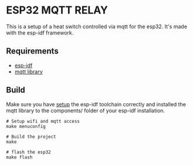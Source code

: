 # ESP32 MQTT RELAY

This is a setup of a heat switch controlled via mqtt for the esp32. It's made with the esp-idf framework.

## Requirements

* [esp-idf](https://docs.espressif.com/projects/esp-idf/en/stable/get-started/index.html)
* [mqtt library](https://github.com/espressif/esp-mqtt)


## Build

Make sure you have [setup](https://docs.espressif.com/projects/esp-idf/en/stable/get-started/#setup-toolchain) the esp-idf toolchain correctly and installed the mqtt library to the components/ folder of your esp-idf installation.

```
# Setup wifi and mqtt access
make menuconfig

# Build the project
make

# flash the esp32
make flash
```

